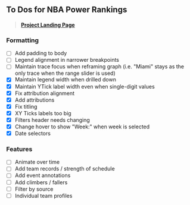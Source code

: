 ## To Dos for NBA Power Rankings

> #### [Project Landing Page](https://github.com/keegangm/nba-power-rankings)

### Formatting
- [ ] Add padding to body
- [ ] Legend alignment in narrower breakpoints
- [ ] Maintain trace focus when reframing graph (i.e. "Miami" stays as the only trace when the range slider is used)
- [x] Maintain legend width when drilled down
- [x] Maintain YTick label width even when single-digit values
- [x] Fix attribution alignment
- [x] Add attributions
- [x] Fix titling
- [x] XY Ticks labels too big
- [x] Filters header needs changing
- [x] Change hover to show "Week:" when week is selected
- [x] Date selectors
 
### Features
- [ ] Animate over time
- [ ] Add team records / strength of schedule
- [ ] Add event annotations
- [ ] Add climbers / fallers
- [ ] Filter by source
- [ ] Individual team profiles